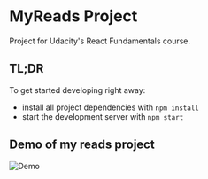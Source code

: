 # MyReads Project
Project for Udacity's React Fundamentals course. 

## TL;DR

To get started developing right away:

* install all project dependencies with `npm install`
* start the development server with `npm start`

## Demo of my reads project
![Demo](https://github.com/rajashekar/react-myreads/blob/master/public/myreads.gif)
